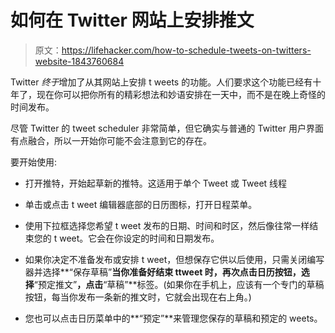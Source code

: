 # 如何在 Twitter 网站上安排推文

> 原文：<https://lifehacker.com/how-to-schedule-tweets-on-twitters-website-1843760684>

Twitter *终于*增加了从其网站上安排 t weets 的功能。人们要求这个功能已经有十年了，现在你可以把你所有的精彩想法和妙语安排在一天中，而不是在晚上奇怪的时间发布。



尽管 Twitter 的 tweet scheduler 非常简单，但它确实与普通的 Twitter 用户界面有点融合，所以一开始你可能不会注意到它的存在。

要开始使用:

*   打开推特，开始起草新的推特。这适用于单个 Tweet 或 Tweet 线程
*   单击或点击 t weet 编辑器底部的日历图标，打开日程菜单。

*   使用下拉框选择您希望 t weet 发布的日期、时间和时区，然后像往常一样结束您的 t weet。它会在你设定的时间和日期发布。

*   如果你决定不准备发布或安排 t weet，但想保存它供以后使用，只需关闭编写器并选择**“保存草稿”**当你准备好结束 ttweet 时，再次点击日历按钮，选择**“预定推文”**，点击**“草稿”**标签。(如果你在手机上，应该有一个专门的草稿按钮，每当你发布一条新的推文时，它就会出现在右上角。)
*   您也可以点击日历菜单中的**“预定”**来管理您保存的草稿和预定的 weets。